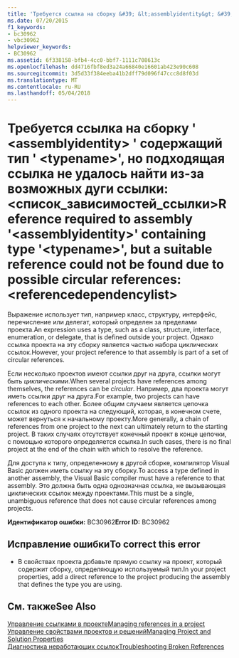 ```yaml
---
title: 'Требуется ссылка на сборку &#39; &lt;assemblyidentity&gt; &#39; содержащий тип &#39; &lt;typename&gt;&#39;, но подходящая ссылка не удалось найти из-за возможных дуги ссылки: &lt;список_зависимостей_ссылки&gt;'
ms.date: 07/20/2015
f1_keywords:
- bc30962
- vbc30962
helpviewer_keywords:
- BC30962
ms.assetid: 6f338158-bfb4-4cc0-bbf7-1111c708613c
ms.openlocfilehash: dd4716fbf8ed3a24a66840e16601ab423e90c608
ms.sourcegitcommit: 3d5d33f384eeba41b2dff79d096f47ccc8d8f03d
ms.translationtype: MT
ms.contentlocale: ru-RU
ms.lasthandoff: 05/04/2018
---
```

# <a name="reference-required-to-assembly-39ltassemblyidentitygt39-containing-type-39lttypenamegt39-but-a-suitable-reference-could-not-be-found-due-to-possible-circular-references-ltreferencedependencylistgt"></a><span data-ttu-id="5f87d-102">Требуется ссылка на сборку &#39; &lt;assemblyidentity&gt; &#39; содержащий тип &#39; &lt;typename&gt;&#39;, но подходящая ссылка не удалось найти из-за возможных дуги ссылки: &lt;список_зависимостей_ссылки&gt;</span><span class="sxs-lookup"><span data-stu-id="5f87d-102">Reference required to assembly &#39;&lt;assemblyidentity&gt;&#39; containing type &#39;&lt;typename&gt;&#39;, but a suitable reference could not be found due to possible circular references: &lt;referencedependencylist&gt;</span></span>
<span data-ttu-id="5f87d-103">Выражение использует тип, например класс, структуру, интерфейс, перечисление или делегат, который определен за пределами проекта.</span><span class="sxs-lookup"><span data-stu-id="5f87d-103">An expression uses a type, such as a class, structure, interface, enumeration, or delegate, that is defined outside your project.</span></span> <span data-ttu-id="5f87d-104">Однако ссылка проекта на эту сборку является частью набора циклических ссылок.</span><span class="sxs-lookup"><span data-stu-id="5f87d-104">However, your project reference to that assembly is part of a set of circular references.</span></span>  
  
 <span data-ttu-id="5f87d-105">Если несколько проектов имеют ссылки друг на друга, ссылки могут быть *циклическими*.</span><span class="sxs-lookup"><span data-stu-id="5f87d-105">When several projects have references among themselves, the references can be *circular*.</span></span> <span data-ttu-id="5f87d-106">Например, два проекта могут иметь ссылки друг на друга.</span><span class="sxs-lookup"><span data-stu-id="5f87d-106">For example, two projects can have references to each other.</span></span> <span data-ttu-id="5f87d-107">Более общим случаем является цепочка ссылок из одного проекта на следующий, которая, в конечном счете, может вернуться к начальному проекту.</span><span class="sxs-lookup"><span data-stu-id="5f87d-107">More generally, a chain of references from one project to the next can ultimately return to the starting project.</span></span> <span data-ttu-id="5f87d-108">В таких случаях отсутствует конечный проект в конце цепочки, с помощью которого определяется ссылка.</span><span class="sxs-lookup"><span data-stu-id="5f87d-108">In such cases, there is no final project at the end of the chain with which to resolve the reference.</span></span>  
  
 <span data-ttu-id="5f87d-109">Для доступа к типу, определенному в другой сборке, компилятор Visual Basic должен иметь ссылку на эту сборку.</span><span class="sxs-lookup"><span data-stu-id="5f87d-109">To access a type defined in another assembly, the Visual Basic compiler must have a reference to that assembly.</span></span> <span data-ttu-id="5f87d-110">Это должна быть одна однозначная ссылка, не вызывающая циклических ссылок между проектами.</span><span class="sxs-lookup"><span data-stu-id="5f87d-110">This must be a single, unambiguous reference that does not cause circular references among projects.</span></span>  
  
 <span data-ttu-id="5f87d-111">**Идентификатор ошибки:** BC30962</span><span class="sxs-lookup"><span data-stu-id="5f87d-111">**Error ID:** BC30962</span></span>  
  
## <a name="to-correct-this-error"></a><span data-ttu-id="5f87d-112">Исправление ошибки</span><span class="sxs-lookup"><span data-stu-id="5f87d-112">To correct this error</span></span>  
  
-   <span data-ttu-id="5f87d-113">В свойствах проекта добавьте прямую ссылку на проект, который содержит сборку, определяющую используемый тип.</span><span class="sxs-lookup"><span data-stu-id="5f87d-113">In your project properties, add a direct reference to the project producing the assembly that defines the type you are using.</span></span>  
  
## <a name="see-also"></a><span data-ttu-id="5f87d-114">См. также</span><span class="sxs-lookup"><span data-stu-id="5f87d-114">See Also</span></span>  
 [<span data-ttu-id="5f87d-115">Управление ссылками в проекте</span><span class="sxs-lookup"><span data-stu-id="5f87d-115">Managing references in a project</span></span>](/visualstudio/ide/managing-references-in-a-project)  
 [<span data-ttu-id="5f87d-116">Управление свойствами проектов и решений</span><span class="sxs-lookup"><span data-stu-id="5f87d-116">Managing Project and Solution Properties</span></span>](/visualstudio/ide/managing-project-and-solution-properties)  
 [<span data-ttu-id="5f87d-117">Диагностика неработающих ссылок</span><span class="sxs-lookup"><span data-stu-id="5f87d-117">Troubleshooting Broken References</span></span>](/visualstudio/ide/troubleshooting-broken-references)

